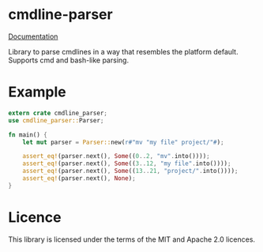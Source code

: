 # cmdline-parser

[Documentation](https://docs.rs/cmdline-parser)

Library to parse cmdlines in a way that resembles the platform default.
Supports cmd and bash-like parsing.

# Example

```rust
extern crate cmdline_parser;
use cmdline_parser::Parser;

fn main() {
    let mut parser = Parser::new(r#"mv "my file" project/"#);

    assert_eq!(parser.next(), Some((0..2, "mv".into())));
    assert_eq!(parser.next(), Some((3..12, "my file".into())));
    assert_eq!(parser.next(), Some((13..21, "project/".into())));
    assert_eq!(parser.next(), None);
}
```

# Licence

This library is licensed under the terms of the MIT and Apache 2.0 licences.
